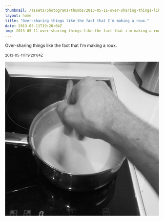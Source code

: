```yaml
---
thumbnail: /assets/photograms/thumbs/2013-05-11-over-sharing-things-like-the-fact-that-i-m-making-a-roux-.png
layout: home
title: "Over-sharing things like the fact that I'm making a roux."
date: 2013-05-11T19:20:04Z
img: 2013-05-11-over-sharing-things-like-the-fact-that-i-m-making-a-roux-.jpg
---
```


Over-sharing things like the fact that I'm making a roux.

<small>2013-05-11T19:20:04Z</small>

![Over-sharing things like the fact that I'm making a roux.](/assets/photograms/original/2013-05-11-over-sharing-things-like-the-fact-that-i-m-making-a-roux-.jpg)
